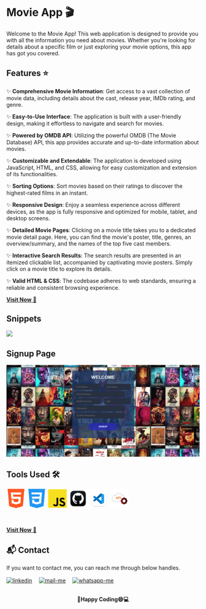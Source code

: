 # Movie App 🎬

Welcome to the Movie App! This web application is designed to provide you with all the information you need about movies. Whether you're looking for details about a specific film or just exploring your movie options, this app has got you covered.

## Features ⭐
 
✨ **Comprehensive Movie Information**: Get access to a vast collection of movie data, including details about the cast, release year, IMDb rating, and genre.

✨ **Easy-to-Use Interface**: The application is built with a user-friendly design, making it effortless to navigate and search for movies.

✨ **Powered by OMDB API**: Utilizing the powerful OMDB (The Movie Database) API, this app provides accurate and up-to-date information about movies.

✨ **Customizable and Extendable**: The application is developed using JavaScript, HTML, and CSS, allowing for easy customization and extension of its functionalities.

✨ **Sorting Options**: Sort movies based on their ratings to discover the highest-rated films in an instant.
 
✨ **Responsive Design**: Enjoy a seamless experience across different devices, as the app is fully responsive and optimized for mobile, tablet, and desktop screens.

✨ **Detailed Movie Pages**: Clicking on a movie title takes you to a dedicated movie detail page. Here, you can find the movie's poster, title, genres, an overview/summary, and the names of the top five cast members.

✨ **Interactive Search Results**: The search results are presented in an itemized clickable list, accompanied by captivating movie posters. Simply click on a movie title to explore its details.

✨ **Valid HTML & CSS**: The codebase adheres to web standards, ensuring a reliable and consistent browsing experience.


  <a href="https://glittery-crostata-94ff7d.netlify.app/" target="_blank">**Visit Now** 🎥</a>


<h2> Snippets</h2>

<img src="images/Home.png"/>
 
<h2> Signup Page </h2>

<img src="images/login.png"/>
 
   





 
 ## Tools Used 🛠️
<img src="images/html.png" alt="skill" width="50" /> <img src="images/css.png" alt="skill" width="50" /> <img src="images/js.png" alt="skill" width="50" /> <img src="images/github.png" alt="skill" width="50" /> <img src="images/vscode.png" alt="skill" width="50" />  <img src="images/restful.png" alt="skill" width="50" />


<br>









<a href="https://glittery-crostata-94ff7d.netlify.app/" target="_blank">**Visit Now** 🚀</a>


## 📬 Contact

If you want to contact me, you can reach me through below handles.

 <p align="left">
  <a href="https:https://www.linkedin.com/in/ritik-ranjan-b1245119a/" target="_blank"><img align="center" src="https://skillicons.dev/icons?i=linkedin" width="40px" alt="linkedin" /></a>&emsp;
  <a title="ranjan.ritik2024@gmail.com" href="mailto:ranjan.ritik2024@gmail.com" target="_blank"><img align="center"  src="https://cdn-icons-png.flaticon.com/128/888/888853.png"  width="40px"   alt="mail-me" /></a>&emsp;
  <a href="https://wa.me/8929832647" target="blank"><img align="center" src="https://media2.giphy.com/media/Q8I2fYA773h5wmQQcR/giphy.gif" width="40px"  alt="whatsapp-me" /></a>&emsp;	
 </p>

<br>

<div align="center">
  <strong>💓Happy Coding😄💻</strong>
</div>

